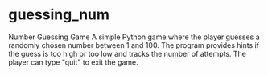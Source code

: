 # guessing_num
Number Guessing Game A simple Python game where the player guesses a randomly chosen number between 1 and 100. The program provides hints if the guess is too high or too low and tracks the number of attempts. The player can type "quit" to exit the game. 
